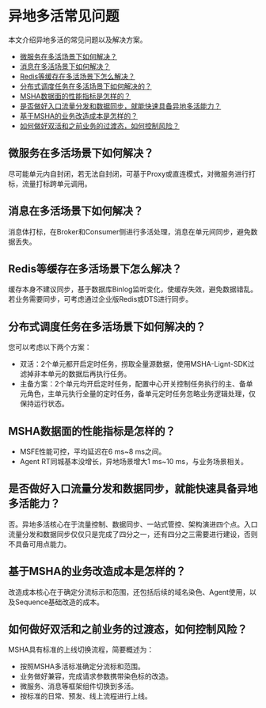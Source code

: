 # 异地多活常见问题

本文介绍异地多活的常见问题以及解决方案。

-   [微服务在多活场景下如何解决？](#section_o9d_chs_zey)
-   [消息在多活场景下如何解决？](#section_xl7_sqf_f6b)
-   [Redis等缓存在多活场景下怎么解决？](#section_cii_mn4_jtw)
-   [分布式调度任务在多活场景下如何解决的？](#section_4mp_ff1_21s)
-   [MSHA数据面的性能指标是怎样的？](#section_ue2_vhi_w29)
-   [是否做好入口流量分发和数据同步，就能快速具备异地多活能力？](#section_g45_i03_ged)
-   [基于MSHA的业务改造成本是怎样的？](#section_mfy_ue8_yiv)
-   [如何做好双活和之前业务的过渡态，如何控制风险？](#section_ph8_mrz_v1u)

## 微服务在多活场景下如何解决？

尽可能单元内自封闭，若无法自封闭，可基于Proxy或直连模式，对微服务进行打标，流量打标跨单元调用。

## 消息在多活场景下如何解决？

消息体打标，在Broker和Consumer侧进行多活处理，消息在单元间同步，避免数据丢失。

## Redis等缓存在多活场景下怎么解决？

缓存本身不建议同步，基于数据库Binlog监听变化，使缓存失效，避免数据错乱。若业务需要同步，可考虑通过企业版Redis或DTS进行同步。

## 分布式调度任务在多活场景下如何解决的？

您可以考虑以下两个方案：

-   双活：2个单元都开启定时任务，捞取全量源数据，使用MSHA-Lignt-SDK过滤掉非本单元的数据后再执行任务。
-   主备方案：2个单元均开启定时任务，配置中心开关控制任务执行的主、备单元角色，主单元执行全量的定时任务，备单元定时任务忽略业务逻辑处理，仅保持运行状态。

## MSHA数据面的性能指标是怎样的？

-   MSFE性能可控，平均延迟在6 ms~8 ms之间。
-   Agent RT同城基本没增长，异地场景增大1 ms~10 ms，与业务场景相关。

## 是否做好入口流量分发和数据同步，就能快速具备异地多活能力？

否。异地多活核心在于流量控制、数据同步、一站式管控、架构演进四个点。入口流量分发和数据同步仅仅只是完成了四分之一，还有四分之三需要进行建设，否则不具备可用点能力。

## 基于MSHA的业务改造成本是怎样的？

改造成本核心在于确定分流标示和范围，还包括后续的域名染色、Agent使用，以及Sequence基础改造的成本。

## 如何做好双活和之前业务的过渡态，如何控制风险？

MSHA具有标准的上线切换流程，简要概述为：

-   按照MSHA多活标准确定分流标和范围。
-   业务做好兼容，完成请求参数携带染色标的改造。
-   微服务、消息等框架组件切换到多活。
-   按标准的日常、预发、线上流程进行上线。

